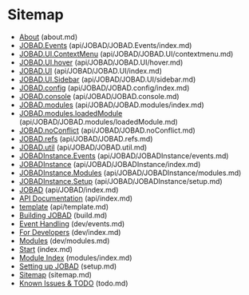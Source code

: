 # Sitemap

* [About](about.md) (about.md)
* [JOBAD.Events](api/JOBAD/JOBAD.Events/index.md) (api/JOBAD/JOBAD.Events/index.md)
* [JOBAD.UI.ContextMenu](api/JOBAD/JOBAD.UI/contextmenu.md) (api/JOBAD/JOBAD.UI/contextmenu.md)
* [JOBAD.UI.hover](api/JOBAD/JOBAD.UI/hover.md) (api/JOBAD/JOBAD.UI/hover.md)
* [JOBAD.UI](api/JOBAD/JOBAD.UI/index.md) (api/JOBAD/JOBAD.UI/index.md)
* [JOBAD.UI.Sidebar](api/JOBAD/JOBAD.UI/sidebar.md) (api/JOBAD/JOBAD.UI/sidebar.md)
* [JOBAD.config](api/JOBAD/JOBAD.config/index.md) (api/JOBAD/JOBAD.config/index.md)
* [JOBAD.console](api/JOBAD/JOBAD.console.md) (api/JOBAD/JOBAD.console.md)
* [JOBAD.modules](api/JOBAD/JOBAD.modules/index.md) (api/JOBAD/JOBAD.modules/index.md)
* [JOBAD.modules.loadedModule](api/JOBAD/JOBAD.modules/loadedModule.md) (api/JOBAD/JOBAD.modules/loadedModule.md)
* [JOBAD.noConflict](api/JOBAD/JOBAD.noConflict.md) (api/JOBAD/JOBAD.noConflict.md)
* [JOBAD.refs](api/JOBAD/JOBAD.refs.md) (api/JOBAD/JOBAD.refs.md)
* [JOBAD.util](api/JOBAD/JOBAD.util.md) (api/JOBAD/JOBAD.util.md)
* [JOBADInstance.Events](api/JOBAD/JOBADInstance/events.md) (api/JOBAD/JOBADInstance/events.md)
* [JOBADInstance](api/JOBAD/JOBADInstance/index.md) (api/JOBAD/JOBADInstance/index.md)
* [JOBADInstance.Modules](api/JOBAD/JOBADInstance/modules.md) (api/JOBAD/JOBADInstance/modules.md)
* [JOBADInstance.Setup](api/JOBAD/JOBADInstance/setup.md) (api/JOBAD/JOBADInstance/setup.md)
* [JOBAD](api/JOBAD/index.md) (api/JOBAD/index.md)
* [API Documentation](api/index.md) (api/index.md)
* [template](api/template.md) (api/template.md)
* [Building JOBAD](build.md) (build.md)
* [Event Handling](dev/events.md) (dev/events.md)
* [For Developers](dev/index.md) (dev/index.md)
* [Modules](dev/modules.md) (dev/modules.md)
* [Start](index.md) (index.md)
* [Module Index](modules/index.md) (modules/index.md)
* [Setting up JOBAD](setup.md) (setup.md)
* [Sitemap](sitemap.md) (sitemap.md)
* [Known Issues & TODO](todo.md) (todo.md)
